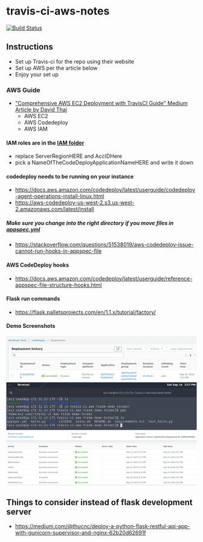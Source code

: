 # travis-ci-aws-notes

[![Build Status](https://img.shields.io/travis/com/iancleary/travis-ci-aws-notes/main.svg)](https://img.shields.io/travis/com/iancleary/travis-ci-aws-notes)

## Instructions

- Set up Travis-ci for the repo using their website
- Set up AWS per the article below
- Enjoy your set up

### AWS Guide

- ["Comprehensive AWS EC2 Deployment with TravisCI Guide" Medium Article by David Thai](https://medium.com/@itsdavidthai/comprehensive-aws-ec2-deployment-with-travisci-guide-7cafa9c754fc)
  - AWS EC2
  - AWS Codedeploy
  - AWS IAM

#### IAM roles are in the [IAM folder](IAM)

- replace ServerRegionHERE and AccIDHere
- pick a NameOfTheCodeDeployApplicationNameHERE and write it down

#### codedeploy needs to be running on your instance

- https://docs.aws.amazon.com/codedeploy/latest/userguide/codedeploy-agent-operations-install-linux.html
- https://aws-codedeploy-us-west-2.s3.us-west-2.amazonaws.com/latest/install

##### Make sure you change into the right directory if you move files in [appspec.yml](appspec.yml)
- https://stackoverflow.com/questions/51538019/aws-codedeploy-issue-cannot-run-hooks-in-appspec-file

#### AWS CodeDeploy hooks
- https://docs.aws.amazon.com/codedeploy/latest/userguide/reference-appspec-file-structure-hooks.html

#### Flask run commands
- https://flask.palletsprojects.com/en/1.1.x/tutorial/factory/

#### Demo Screenshots
![](img/2019-09-14_14-15-CodeDeploySuccess.png)
![](img/2019-09-14_14-17-EC2-instance-w-travis-deployment.png)
![](img/2019-09-14_15-38-pytest-CodeDeployDemoSuccess.png)

## Things to consider instead of flask development server
- https://medium.com/@thucnc/deploy-a-python-flask-restful-api-app-with-gunicorn-supervisor-and-nginx-62b20d62691f
